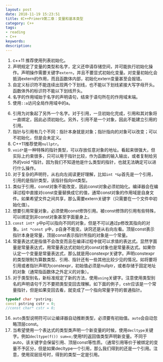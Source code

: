 ```yaml
---
layout: post
date: 2018-11-19 15:23:51
title: 《C++Primer》第二章：变量和基本类型
category: C++
tags:
- reading
- C++
keywords:
description:
---
```


1. c++11 推荐使用列表初始化。
2. 声明规定了变量的类型和名字，定义还申请存储空间，并可能执行初始化操作。声明操作需要关键字`extern`，并且不要显式初始化变量。对变量初始化会抵消extern的作用，而且函数体内部，初始化extern变量甚至会报错。
3. 自定义标识符不能连续出现两个下划线，也不能以下划线紧接大写字母开头。函数体外的标识符不能以下划线开头。
4. 名字的作用域始于名字的声明语句，结束于语句所在的作用域末端。
5. 使用`::a`访问全局作用域中的a。

<!-- more -->

6. 引用为对象起了另外一个名字。对于引用，一旦初始化完成，引用和其对象将一直绑定，因此必须初始化。另外，引用不是一个对象，因此不能建立引用的引用。
7. 指针与引用有几个不同：指针本身就是对象；指针指向的对象可以改变；可以不初始化，但是会未定义。
8. C++11推荐使用`nullptr`。
9. `void*`是一种特殊的指针类型，可以存放任意对象的地址。看起来很强大，但实际上约束很多，只可以用于指针比较，作为函数的输入输出，或者复制给另外的void
*指针。因为我们不知道他是什么类型的指针，也就无法确定可以进行什么操作。
10. 对于复杂的声明符，从右向左阅读更好理解，比如`int *&p`首先是一个引用，引用的是指针类型，该指针指向int类型。
11. 类似于引用，const对象不能改变，因此const对象必须初始化。编译器会在编译过程中直接对const变量替换成它的值，通常const对象的作用域是自身文件。如果希望文件之间共享，那么需要extern关键字（只需要在一个文件中初始化值）。
12. 想要引用常量对象，必须使用const修饰引用。被const修饰的引用有些特殊，可以绑定到非const对象甚至字面量身上。
13. `const int* p`中p可以指向不同的对象，但是不可以通过p修改其指向的对象。`int *const p`中，p自身不能变。诀窍还是从右向左看。顶层const表示指针本身是常量，顶层const表示指针所指的对象是一个常量。
14. 常量表达式是指值不会改变而且在编译过程中就可以求值的表达式。显然字面量是常量表达式，用常量表达式初始化的const对象也是常量表达式。如果你认定一个变量是常量表达式，那么就是用constexpr关键字。声明constexpr的类型限制为算数类型、引用、指针还有一些其他比较少见的情况。如将要将引用或者指针声明为constexpr，初始值必须是nullptr，或者存储于固定地址的对象（通常指函数体之外定义的对象）。
15. 对于类型别名，新标准规定了新的方法，使用`using`关键字。注意使用类型别名的声明语句千万不要把类型变回去理解。如下面的例子，cstr应该是一个常量指针，但是如果变回去看，就变成了一个指向常量字符的普通指针。
```CPP
typedef char *pstring;
const pstring cstr = 0;
//const char* cstr = 0;
```
16. `auto`类型说明符可以让编译器自动推断类型，必须要有初始值。`auto`会自动忽略顶层const。
17. 当希望使用一个表达式的类型类声明一个新变量的时候，使用`decltype`关键字。例如`decltype(f()) sum=x;`使用f的返回值类型声明新变量。不同于auto，该关键字会保留引用、顶层const等性质。（通常引用等价于被绑定的变量不予区分，但是如果decltype一个引用，那么我们得到的还是一个引用。注意，使用双层括号时，得到的类型一定是引用。


